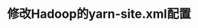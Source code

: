 修改Hadoop的yarn-site.xml配置
=================================================================================
